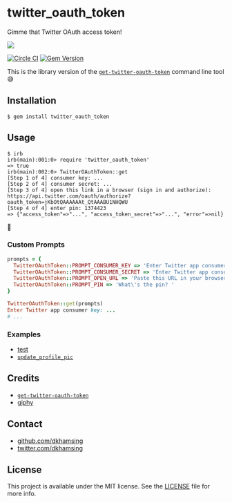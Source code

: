 # twitter_oauth_token

Gimme that Twitter OAuth access token!

![](http://i.giphy.com/CDoxe35inxhfO.gif)

[![Circle CI](https://img.shields.io/circleci/project/dkhamsing/twitter_oauth_token.svg)](https://circleci.com/gh/dkhamsing/twitter_oauth_token) [![Gem Version](https://badge.fury.io/rb/twitter_oauth_token.svg)](https://badge.fury.io/rb/twitter_oauth_token)

This is the library version of the [`get-twitter-oauth-token`](#credits) command line tool  :sweat_smile:

## Installation

```shell
$ gem install twitter_oauth_token
```

## Usage

```shell
$ irb
irb(main):001:0> require 'twitter_oauth_token'
=> true
irb(main):002:0> TwitterOAuthToken::get
[Step 1 of 4] consumer key: ...
[Step 2 of 4] consumer secret: ...
[Step 3 of 4] open this link in a browser (sign in and authorize): https://api.twitter.com/oauth/authorize?oauth_token=jKbOtQAAAAAAt_QtAAABU1NHQWU
[Step 4 of 4] enter pin: 1374423
=> {"access_token"=>"...", "access_token_secret"=>"...", "error"=>nil}
```

:tada:

### Custom Prompts

```ruby
prompts = {
  TwitterOAuthToken::PROMPT_CONSUMER_KEY => 'Enter Twitter app consumer key: ',
  TwitterOAuthToken::PROMPT_CONSUMER_SECRET => 'Enter Twitter app consumer secret: ',
  TwitterOAuthToken::PROMPT_OPEN_URL => 'Paste this URL in your browser: ',
  TwitterOAuthToken::PROMPT_PIN => 'What\'s the pin? '
}

TwitterOAuthToken::get(prompts)
Enter Twitter app consumer key: ...
# ...
```

### Examples

- [test](https://github.com/dkhamsing/twitter_oauth_token/blob/stable/test/authorize_url_test.rb)
- [`update_profile_pic`](https://github.com/dkhamsing/update_profile_pic/blob/dev/lib/update_profile_pic/config_create.rb)

## Credits

- [`get-twitter-oauth-token`](https://github.com/jugyo/get-twitter-oauth-token)
- [giphy](http://gph.is/1qBDfhu)

## Contact

- [github.com/dkhamsing](https://github.com/dkhamsing)
- [twitter.com/dkhamsing](https://twitter.com/dkhamsing)

## License

This project is available under the MIT license. See the [LICENSE](LICENSE) file for more info.
